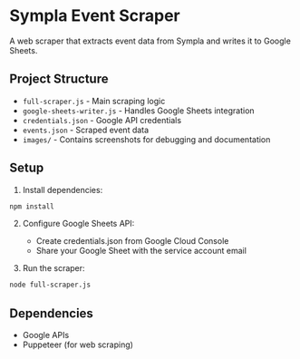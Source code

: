 # Sympla Event Scraper

A web scraper that extracts event data from Sympla and writes it to Google Sheets.

## Project Structure

- `full-scraper.js` - Main scraping logic
- `google-sheets-writer.js` - Handles Google Sheets integration
- `credentials.json` - Google API credentials
- `events.json` - Scraped event data
- `images/` - Contains screenshots for debugging and documentation

## Setup

1. Install dependencies:
```bash
npm install
```

2. Configure Google Sheets API:
   - Create credentials.json from Google Cloud Console
   - Share your Google Sheet with the service account email

3. Run the scraper:
```bash
node full-scraper.js
```

## Dependencies
- Google APIs
- Puppeteer (for web scraping)
